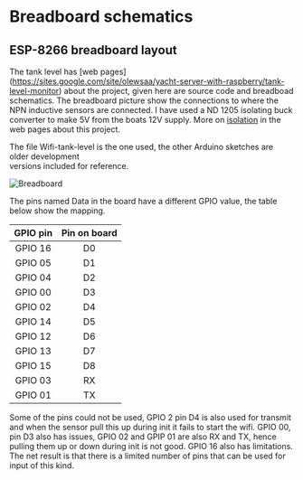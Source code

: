# Breadboard schematics

## ESP-8266 breadboard layout

The tank level has [web pages]
(https://sites.google.com/site/olewsaa/yacht-server-with-raspberry/tank-level-monitor)
about the project, given here are source code and breadboad schematics.
The breadboard picture show the connections to where the NPN inductive
sensors are connected.  I have used a ND 1205 isolating buck converter
to make 5V from the boats 12V supply. More on
[isolation](https://sites.google.com/site/olewsaa/yacht-server-with-raspberry/a-note-on-isolation)
in the web pages about this project.

The file  Wifi-tank-level is the one used, the other Arduino sketches are older development  
versions included for reference.

![Breadboard](https://github.com/olewsaa/Yacht-computer/blob/master/img/Tank-level_bb.png 
"ESP-8266 breadboard layout")

The pins named Data in the board have a different GPIO value, the table below show the mapping.

| GPIO pin    | Pin on board    |
| :---------: | :-------------: |
| GPIO 16     | D0              |
| GPIO 05     | D1              |
| GPIO 04     | D2              |
| GPIO 00     | D3              |
| GPIO 02     | D4              |
| GPIO 14     | D5              |
| GPIO 12     | D6              |
| GPIO 13     | D7              |
| GPIO 15     | D8              |
| GPIO 03     | RX              |
| GPIO 01     | TX              |

Some of the pins could not be used, GPIO 2 pin D4 is also used for transmit and when the 
sensor pull this up during init it fails to start the wifi. GPIO 00, pin D3 also has issues,
GPIO 02 and GPIP 01 are also RX and TX, hence pulling them up or down during init is not good. 
GPIO 16 also has limitations. The net result is that there is a limited number of pins that can 
be used for input of this kind.

